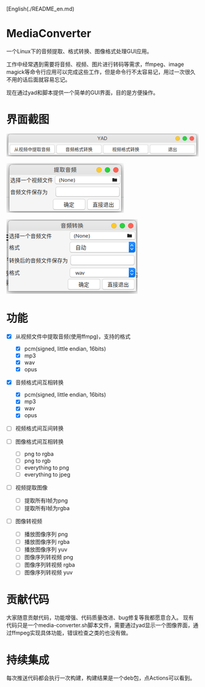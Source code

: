 [English(./README_en.md)

# MediaConverter

一个Linux下的音频提取、格式转换、图像格式处理GUI应用。

工作中经常遇到需要将音频、视频、图片进行转码等需求，ffmpeg、image magick等命令行应用可以完成这些工作，但是命令行不太容易记，用过一次很久不用的话后面就容易忘记。

现在通过yad和脚本提供一个简单的GUI界面，目的是方便操作。

# 界面截图

![起始界面](doc/res/1.png "起始界面")

![音频提取界面](doc/res/2.png "音频提取界面")

![音频转换界面](doc/res/3.png "音频转换界面")

# 功能

- [x] 从视频文件中提取音频(使用ffmpg)，支持的格式
  - [x] pcm(signed, little endian, 16bits)
  - [x] mp3
  - [x] wav
  - [x] opus

- [x] 音频格式间互相转换
  - [x] pcm(signed, little endian, 16bits)
  - [x] mp3
  - [x] wav
  - [x] opus
  
- [ ] 视频格式间互间转换

- [ ] 图像格式间互相转换
  - [ ] png to rgba
  - [ ] png to rgb
  - [ ] everything to png
  - [ ] everything to jpeg
  
- [ ] 视频提取图像
  - [ ] 提取所有I帧为png
  - [ ] 提取所有I帧为rgba
  
- [ ] 图像转视频
  - [ ] 播放图像序列 png
  - [ ] 播放图像序列 rgba
  - [ ] 播放图像序列 yuv
  - [ ] 图像序列转视频 png
  - [ ] 图像序列转视频 rgba
  - [ ] 图像序列转视频 yuv

# 贡献代码

大家随意贡献代码，功能增强、代码质量改进、bug修复等我都愿意合入。
现有代码只是一个media-converter.sh脚本文件，需要通过yad显示一个图像界面，通过ffmpeg实现具体功能，错误检查之类的也没有做。

# 持续集成

每次推送代码都会执行一次构建，构建结果是一个deb包，点Actions可以看到。
